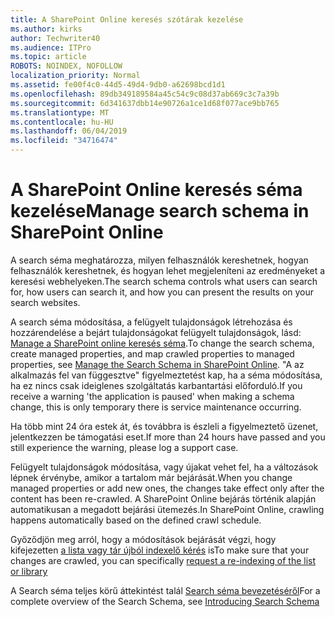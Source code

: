 ```yaml
---
title: A SharePoint Online keresés szótárak kezelése
ms.author: kirks
author: Techwriter40
ms.audience: ITPro
ms.topic: article
ROBOTS: NOINDEX, NOFOLLOW
localization_priority: Normal
ms.assetid: fe00f4c0-44d5-49d4-9db0-a62698bcd1d1
ms.openlocfilehash: 89db349189584a45c54c9c08d37ab669c3c7a39b
ms.sourcegitcommit: 6d341637dbb14e90726a1ce1d68f077ace9bb765
ms.translationtype: MT
ms.contentlocale: hu-HU
ms.lasthandoff: 06/04/2019
ms.locfileid: "34716474"
---
```

# <a name="manage-search-schema-in-sharepoint-online"></a><span data-ttu-id="25e8f-102">A SharePoint Online keresés séma kezelése</span><span class="sxs-lookup"><span data-stu-id="25e8f-102">Manage search schema in SharePoint Online</span></span>

<span data-ttu-id="25e8f-103">A search séma meghatározza, milyen felhasználók kereshetnek, hogyan felhasználók kereshetnek, és hogyan lehet megjeleníteni az eredményeket a keresési webhelyeken.</span><span class="sxs-lookup"><span data-stu-id="25e8f-103">The search schema controls what users can search for, how users can search it, and how you can present the results on your search websites.</span></span> 

<span data-ttu-id="25e8f-104">A search séma módosítása, a felügyelt tulajdonságok létrehozása és hozzárendelése a bejárt tulajdonságokat felügyelt tulajdonságok, lásd: [Manage a SharePoint online keresés séma](https://docs.microsoft.com/en-us/sharepoint/manage-search-schema).</span><span class="sxs-lookup"><span data-stu-id="25e8f-104">To change the search schema, create managed properties, and map crawled properties to managed properties, see [Manage the Search Schema in SharePoint Online](https://docs.microsoft.com/en-us/sharepoint/manage-search-schema).</span></span> <span data-ttu-id="25e8f-105">"A az alkalmazás fel van függesztve" figyelmeztetést kap, ha a séma módosítása, ha ez nincs csak ideiglenes szolgáltatás karbantartási előforduló.</span><span class="sxs-lookup"><span data-stu-id="25e8f-105">If you receive a warning 'the application is paused' when making a schema change, this is only temporary there is service maintenance occurring.</span></span> 

<span data-ttu-id="25e8f-106">Ha több mint 24 óra estek át, és továbbra is észleli a figyelmeztető üzenet, jelentkezzen be támogatási eset.</span><span class="sxs-lookup"><span data-stu-id="25e8f-106">If more than 24 hours have passed and you still experience the warning, please log a support case.</span></span>

<span data-ttu-id="25e8f-107">Felügyelt tulajdonságok módosítása, vagy újakat vehet fel, ha a változások lépnek érvénybe, amikor a tartalom már bejárását.</span><span class="sxs-lookup"><span data-stu-id="25e8f-107">When you change managed properties or add new ones, the changes take effect only after the content has been re-crawled.</span></span> <span data-ttu-id="25e8f-108">A SharePoint Online bejárás történik alapján automatikusan a megadott bejárási ütemezés.</span><span class="sxs-lookup"><span data-stu-id="25e8f-108">In SharePoint Online, crawling happens automatically based on the defined crawl schedule.</span></span>

<span data-ttu-id="25e8f-109">Győződjön meg arról, hogy a módosítások bejárását végzi, hogy kifejezetten [a lista vagy tár újból indexelő kérés](https://docs.microsoft.com/en-us/sharepoint/manage-search-schema#request-re-indexing-of-a-document-library-or-list) is</span><span class="sxs-lookup"><span data-stu-id="25e8f-109">To make sure that your changes are crawled, you can specifically [request a re-indexing of the list or library](https://docs.microsoft.com/en-us/sharepoint/manage-search-schema#request-re-indexing-of-a-document-library-or-list)</span></span> 

<span data-ttu-id="25e8f-110">A Search séma teljes körű áttekintést talál [Search séma bevezetéséről](https://blogs.technet.microsoft.com/tothesharepoint/2012/11/25/introducing-search-schema-for-sharepoint-2013/)</span><span class="sxs-lookup"><span data-stu-id="25e8f-110">For a complete overview of the Search Schema, see [Introducing Search Schema](https://blogs.technet.microsoft.com/tothesharepoint/2012/11/25/introducing-search-schema-for-sharepoint-2013/)</span></span> 

